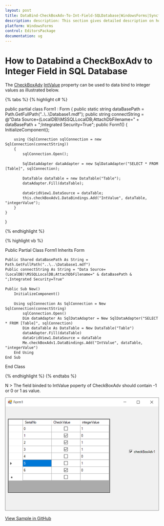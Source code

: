```yaml
---
layout: post
title: DataBind-CheckBoxAdv-To-Int-Field-SQLDatabase|WindowsForms|Syncfusion
description: description: This section gives detailed description on how to databind a CheckBoxAdv to Integer Field in SQL Database.
platform: WindowsForms
control: EditorsPackage
documentation: ug
---
```


# How to Databind a CheckBoxAdv to Integer Field in SQL Database

The [CheckBoxAdv](https://help.syncfusion.com/cr/windowsforms/Syncfusion.Tools.Windows~Syncfusion.Windows.Forms.Tools.CheckBoxAdv.html) [IntValue](https://help.syncfusion.com/cr/cref_files/windowsforms/Syncfusion.Tools.Windows~Syncfusion.Windows.Forms.Tools.CheckBoxAdv~IntValue.html) property can be used to data bind to integer values as illustrated below.

{% tabs %}
{% highlight c# %}

public partial class Form1 : Form
{
    public static string dataBasePath = Path.GetFullPath("..\\..\\Database1.mdf");
    public  string connectString = @"Data Source=(LocalDB)\MSSQLLocalDB;AttachDbFilename=" + dataBasePath + ";Integrated Security=True";
    public Form1()
    {
        InitializeComponent();

        using (SqlConnection sqlConnection = new SqlConnection(connectString))
        {
            sqlConnection.Open();

            SqlDataAdapter dataAdapter = new SqlDataAdapter("SELECT * FROM [Table]", sqlConnection);

            DataTable dataTable = new DataTable("Table");
            dataAdapter.Fill(dataTable);

            dataGridView1.DataSource = dataTable;
            this.checkBoxAdv1.DataBindings.Add("IntValue", dataTable, "integerValue");
        }
    }
}


{% endhighlight %}

{% highlight vb %}

Public Partial Class Form1
    Inherits Form

    Public Shared dataBasePath As String = Path.GetFullPath("..\..\Database1.mdf")
    Public connectString As String = "Data Source=(LocalDB)\MSSQLLocalDB;AttachDbFilename=" & dataBasePath & ";Integrated Security=True"

    Public Sub New()
        InitializeComponent()

        Using sqlConnection As SqlConnection = New SqlConnection(connectString)
            sqlConnection.Open()
            Dim dataAdapter As SqlDataAdapter = New SqlDataAdapter("SELECT * FROM [Table]", sqlConnection)
            Dim dataTable As DataTable = New DataTable("Table")
            dataAdapter.Fill(dataTable)
            dataGridView1.DataSource = dataTable
            Me.checkBoxAdv1.DataBindings.Add("IntValue", dataTable, "integerValue")
        End Using
    End Sub
End Class


{% endhighlight %}
{% endtabs %}

N > The field binded to IntValue poperty of CheckBoxAdv should contain -1 or 0 or 1 as value. 

![DataBinding CheckBoxAdv with Database](FAQ_images/FAQ_img2.png)

[View Sample in GitHub](https://github.com/SyncfusionExamples/How-to-bind-a-winforms-checkboxadv-to-an-sql-database)